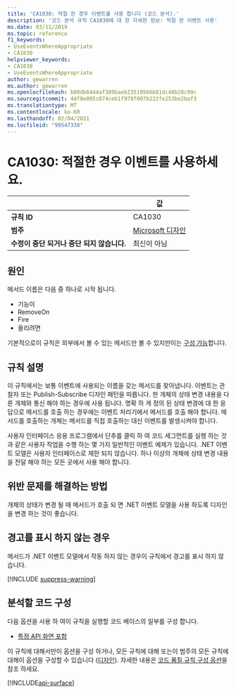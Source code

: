 ```yaml
---
title: 'CA1030: 적절 한 경우 이벤트를 사용 합니다 (코드 분석).'
description: '코드 분석 규칙 CA1030에 대 한 자세한 정보: 적절 한 이벤트 사용'
ms.date: 03/11/2019
ms.topic: reference
f1_keywords:
- UseEventsWhereAppropriate
- CA1030
helpviewer_keywords:
- CA1030
- UseEventsWhereAppropriate
author: gewarren
ms.author: gewarren
ms.openlocfilehash: b80db6444af389baeb23519566b81dc48b28c99c
ms.sourcegitcommit: 4df8e005c074ceb1f978f007b222fe253be2baf3
ms.translationtype: MT
ms.contentlocale: ko-KR
ms.lasthandoff: 02/04/2021
ms.locfileid: "99547338"
---
```

# <a name="ca1030-use-events-where-appropriate"></a>CA1030: 적절한 경우 이벤트를 사용하세요.

| | 값 |
|-|-|
| **규칙 ID** |CA1030|
| **범주** |[Microsoft 디자인](design-warnings.md)|
| **수정이 중단 되거나 중단 되지 않습니다.** |최신이 아님|

## <a name="cause"></a>원인

메서드 이름은 다음 중 하나로 시작 됩니다.

- 기능이
- RemoveOn
- Fire
- 올리려면

기본적으로이 규칙은 외부에서 볼 수 있는 메서드만 볼 수 있지만이는 [구성 가능](#configure-code-to-analyze)합니다.

## <a name="rule-description"></a>규칙 설명

이 규칙에서는 보통 이벤트에 사용되는 이름을 갖는 메서드를 찾아냅니다. 이벤트는 관찰자 또는 Publish-Subscribe 디자인 패턴을 따릅니다. 한 개체의 상태 변경 내용을 다른 개체와 통신 해야 하는 경우에 사용 됩니다. 명확 하 게 정의 된 상태 변경에 대 한 응답으로 메서드를 호출 하는 경우에는 이벤트 처리기에서 메서드를 호출 해야 합니다. 메서드를 호출하는 개체는 메서드를 직접 호출하는 대신 이벤트를 발생시켜야 합니다.

사용자 인터페이스 응용 프로그램에서 단추를 클릭 하 여 코드 세그먼트를 실행 하는 것과 같은 사용자 작업을 수행 하는 몇 가지 일반적인 이벤트 예제가 있습니다. .NET 이벤트 모델은 사용자 인터페이스로 제한 되지 않습니다. 하나 이상의 개체에 상태 변경 내용을 전달 해야 하는 모든 곳에서 사용 해야 합니다.

## <a name="how-to-fix-violations"></a>위반 문제를 해결하는 방법

개체의 상태가 변경 될 때 메서드가 호출 되 면 .NET 이벤트 모델을 사용 하도록 디자인을 변경 하는 것이 좋습니다.

## <a name="when-to-suppress-warnings"></a>경고를 표시 하지 않는 경우

메서드가 .NET 이벤트 모델에서 작동 하지 않는 경우이 규칙에서 경고를 표시 하지 않습니다.

[!INCLUDE [suppress-warning](../../../../includes/code-analysis/suppress-warning.md)]

## <a name="configure-code-to-analyze"></a>분석할 코드 구성

다음 옵션을 사용 하 여이 규칙을 실행할 코드 베이스의 일부를 구성 합니다.

- [특정 API 화면 포함](#include-specific-api-surfaces)

이 규칙에 대해서만이 옵션을 구성 하거나, 모든 규칙에 대해 또는이 범주의 모든 규칙에 대해이 옵션을 구성할 수 있습니다 ([디자인](design-warnings.md)). 자세한 내용은 [코드 품질 규칙 구성 옵션](../code-quality-rule-options.md)을 참조 하세요.

[!INCLUDE[api-surface](~/includes/code-analysis/api-surface.md)]
